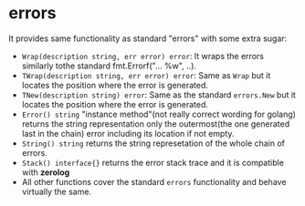 # errors

It provides same functionality as standard "errors" with some extra sugar:

- ```Wrap(description string, err error) error```:
It wraps the errors similarly tothe standard fmt.Errorf("... %w", ..).
- ```TWrap(description string, err error) error```:
Same as ```Wrap``` but it locates the position where the error is generated.
- ```TNew(description string) error```:
Same as the standard ```errors.New``` but it locates the position where the error is generated.
- ```Error() string``` "instance method"(not really correct wording for golang) returns the string representation only the outermost(the one generated last in the chain) error including its location if not empty.
- ```String() string``` returns the string represetation of the whole chain of errors.
- ```Stack() interface{}``` returns the error stack trace and it is compatible with **zerolog**
- All other functions cover the standard ```errors``` functionality and behave virtually the same.
